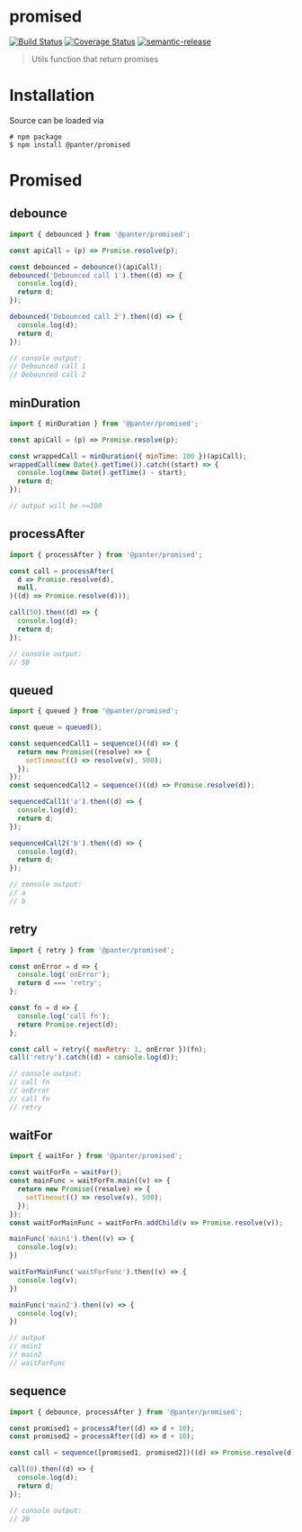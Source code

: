 # promised

[![Build Status](https://travis-ci.org/panter/promised.svg?branch=master)](https://travis-ci.org/panter/promised)
[![Coverage Status](https://coveralls.io/repos/github/panter/promised/badge.svg?branch=master)](https://coveralls.io/github/panter/promised?branch=master) [![semantic-release](https://img.shields.io/badge/%20%20%F0%9F%93%A6%F0%9F%9A%80-semantic--release-e10079.svg)](https://github.com/semantic-release/semantic-release)

> Utils function that return promises

# Installation

Source can be loaded via

```
# npm package
$ npm install @panter/promised
```


# Promised


## debounce

``` js
import { debounced } from '@panter/promised';

const apiCall = (p) => Promise.resolve(p);

const debounced = debounce()(apiCall);
debounced('Debounced call 1').then((d) => {
  console.log(d);
  return d;
});

debounced('Debounced call 2').then((d) => {
  console.log(d);
  return d;
});

// console output:
// Debounced call 1
// Debounced call 2
```

## minDuration

``` js
import { minDuration } from '@panter/promised';

const apiCall = (p) => Promise.resolve(p);

const wrappedCall = minDuration({ minTime: 100 })(apiCall);
wrappedCall(new Date().getTime()).catch((start) => {
  console.log(new Date().getTime() - start);
  return d;
});

// output will be >=100
```

## processAfter

``` js
import { processAfter } from '@panter/promised';

const call = processAfter(
  d => Promise.resolve(d),
  null,
)((d) => Promise.resolve(d)));

call(50).then((d) => {
  console.log(d);
  return d;
});

// console output:
// 50
```

## queued

``` js
import { queued } from '@panter/promised';

const queue = queued();

const sequencedCall1 = sequence()((d) => {
  return new Promise((resolve) => {
    setTimeout(() => resolve(v), 500);
  });
});
const sequencedCall2 = sequence()((d) => Promise.resolve(d));

sequencedCall1('a').then((d) => {
  console.log(d);
  return d;
});

sequencedCall2('b').then((d) => {
  console.log(d);
  return d;
});

// console output:
// a
// b
```

## retry

``` js
import { retry } from '@panter/promised';

const onError = d => {
  console.log('onError');
  return d === 'retry';
};

const fn = d => {
  console.log('call fn');
  return Promise.reject(d);
};

const call = retry({ maxRetry: 1, onError })(fn);
call('retry').catch((d) = console.log(d));

// console output:
// call fn
// onError
// call fn
// retry
```

## waitFor

``` js
import { waitFor } from '@panter/promised';

const waitForFn = waitFor();
const mainFunc = waitForFn.main((v) => {
  return new Promise((resolve) => {
    setTimeout(() => resolve(v), 500);
  });
});
const waitForMainFunc = waitForFn.addChild(v => Promise.resolve(v));

mainFunc('main1').then((v) => {
  console.log(v);
})

waitForMainFunc('waitForFunc').then((v) => {
  console.log(v);
})

mainFunc('main2').then((v) => {
  console.log(v);
})

// output
// main1
// main2
// waitForFunc
```

## sequence

``` js
import { debounce, processAfter } from '@panter/promised';

const promised1 = processAfter((d) => d + 10);
const promised2 = processAfter((d) => d + 10);

const call = sequence([promised1, promised2])((d) => Promise.resolve(d));

call(0).then((d) => {
  console.log(d);
  return d;
});

// console output:
// 20
```
